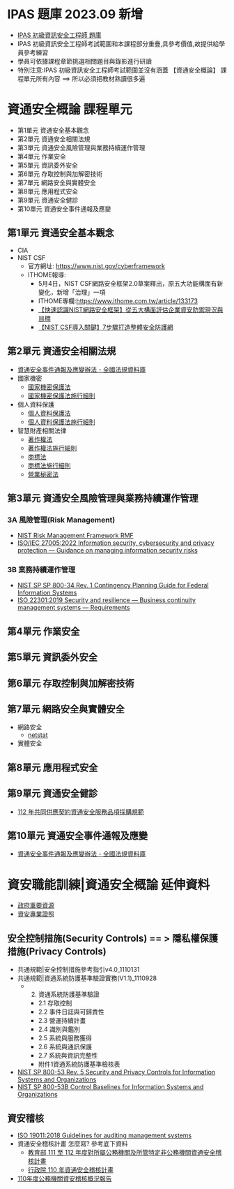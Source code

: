 # IPAS 題庫 2023.09 新增
- [IPAS 初級資訊安全工程師 題庫](./IPAS/readme.md)
- IPAS 初級資訊安全工程師考試範圍和本課程部分重疊,具參考價值,故提供給學員參考練習
- 學員可依據課程章節挑選相關題目與錄影進行研讀
- 特別注意:IPAS 初級資訊安全工程師考試範圍並沒有涵蓋 【資通安全概論】 課程單元所有內容 ==> 所以必須把教材熟讀很多遍
  
# 資通安全概論 課程單元
- 第1單元 資通安全基本觀念
- 第2單元 資通安全相關法規
- 第3單元 資通安全風險管理與業務持續運作管理
- 第4單元 作業安全
- 第5單元 資訊委外安全
- 第6單元 存取控制與加解密技術
- 第7單元 網路安全與實體安全
- 第8單元 應用程式安全
- 第9單元 資通安全健診
- 第10單元 資通安全事件通報及應變

## 第1單元 資通安全基本觀念
- CIA
- NIST CSF
  - 官方網址: https://www.nist.gov/cyberframework
  - ITHOME報導:
    - 5月4日，NIST CSF網路安全框架2.0草案釋出，原五大功能構面有新變化，新增「治理」一項
    - ITHOME專欄:https://www.ithome.com.tw/article/133173
    -  [【快速認識NIST網路安全框架】從五大構面評估企業資安防禦現況與目標 ](https://www.ithome.com.tw/news/133170)
    - [【NIST CSF導入關鍵】7步驟打造整體安全防護網]()
## 第2單元 資通安全相關法規
- [資通安全事件通報及應變辦法 - 全國法規資料庫](https://law.moj.gov.tw/LawClass/LawAll.aspx?pcode=A0030305)
- 國家機密
  - [國家機密保護法](https://law.moj.gov.tw/LawClass/LawAll.aspx?pcode=I0060003&kw=%e5%9c%8b%e5%ae%b6%e6%a9%9f%e5%af%86%e4%bf%9d%e8%ad%b7%e6%b3%95)
  - [國家機密保護法施行細則](https://law.moj.gov.tw/LawClass/LawAll.aspx?pcode=I0060005&kw=%e5%9c%8b%e5%ae%b6%e6%a9%9f%e5%af%86%e4%bf%9d%e8%ad%b7%e6%b3%95)
- 個人資料保護
  - [個人資料保護法 ](https://law.moj.gov.tw/LawClass/LawAll.aspx?PCode=I0050021)
  - [個人資料保護法施行細則](https://law.moj.gov.tw/LawClass/LawAll.aspx?PCode=I0050022)
- 智慧財產相關法律
  - [著作權法](https://law.moj.gov.tw/LawClass/LawAll.aspx?pcode=J0070017&kw=%e8%91%97%e4%bd%9c%e6%ac%8a)
  - [著作權法施行細則](https://law.moj.gov.tw/LawClass/LawAll.aspx?pcode=J0070018&kw=%e8%91%97%e4%bd%9c%e6%ac%8a)
  - [商標法](https://law.moj.gov.tw/LawClass/LawAll.aspx?pcode=J0070001&kw=%e5%95%86%e6%a8%99%e6%b3%95)
  - [商標法施行細則](https://law.moj.gov.tw/LawClass/LawAll.aspx?pcode=J0070002&kw=%e5%95%86%e6%a8%99%e6%b3%95)
  - [營業秘密法](https://law.moj.gov.tw/LawClass/LawAll.aspx?pcode=J0080028)
## 第3單元 資通安全風險管理與業務持續運作管理
### 3A 風險管理(Risk Management)
- [NIST Risk Management Framework RMF](https://csrc.nist.gov/Projects/risk-management)
- [ISO/IEC 27005:2022 Information security, cybersecurity and privacy protection — Guidance on managing information security risks]()



### 3B 業務持續運作管理
- [NIST SP SP 800-34 Rev. 1  Contingency Planning Guide for Federal Information Systems](https://csrc.nist.gov/publications/detail/sp/800-34/rev-1/final)
- [ISO 22301:2019 Security and resilience — Business continuity management systems — Requirements](https://www.iso.org/standard/75106.html)

## 第4單元 作業安全
## 第5單元 資訊委外安全
## 第6單元 存取控制與加解密技術
## 第7單元 網路安全與實體安全
- 網路安全
  - [netstat](./netstat.md)
- 實體安全 
## 第8單元 應用程式安全
## 第9單元 資通安全健診
- [112 年共同供應契約資通安全服務品項採購規範]()
## 第10單元 資通安全事件通報及應變
- [資通安全事件通報及應變辦法 - 全國法規資料庫](https://law.moj.gov.tw/LawClass/LawAll.aspx?pcode=A0030305)

# 資安職能訓練|資通安全概論 延伸資料
- [政府重要資源](./gov.md)
- [資安專業證照](./Cert.md)
## 安全控制措施(Security  Controls) == > 隱私權保護措施(Privacy Controls)
- 共通規範|安全控制措施參考指引v4.0_1110131
- 共通規範|資通系統防護基準驗證實務(V1.1)_1110928
  - 2. 資通系統防護基準驗證
    - 2.1 存取控制
    - 2.2 事件日誌與可歸責性
    - 2.3 營運持續計畫
    - 2.4 識別與鑑別
    - 2.5 系統與服務獲得
    - 2.6 系統與通訊保護
    - 2.7 系統與資訊完整性
    - 附件1資通系統防護基準檢核表
- [NIST SP 800-53 Rev. 5 Security and Privacy Controls for Information Systems and Organizations](https://csrc.nist.gov/publications/detail/sp/800-53/rev-5/final)
- [NIST SP 800-53B Control Baselines for Information Systems and Organizations](https://csrc.nist.gov/publications/detail/sp/800-53b/final)


## 資安稽核
- [ISO 19011:2018 Guidelines for auditing management systems](https://www.iso.org/obp/ui/#iso:std:iso:19011:ed-3:v1:en)
- 資通安全稽核計畫 怎麼寫? 參考底下資料
  - [教育部 111 至 112 年度對所屬公務機關及所管特定非公務機關資通安全稽核計畫]()
  - [行政院 110 年資通安全稽核計畫](https://www.chsmr.chc.edu.tw/ezfiles/0/1000/attach/0/pta_10291_9517870_07477.pdf)
- [110年度公務機關資安稽核概況報告](https://www-api.moda.gov.tw/File/Get/yvmfBl2dupMMx1p)
 



  
 

